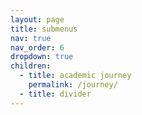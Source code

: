 ```yaml
---
layout: page
title: submenus
nav: true
nav_order: 6
dropdown: true
children:
  - title: academic journey
    permalink: /journey/
  - title: divider
---
```

